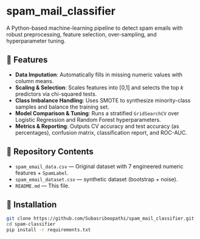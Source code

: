 # spam_mail_classifier

A Python-based machine-learning pipeline to detect spam emails with robust preprocessing, feature selection, over-sampling, and hyperparameter tuning.

## 🚀 Features

- **Data Imputation**: Automatically fills in missing numeric values with column means.  
- **Scaling & Selection**: Scales features into [0,1] and selects the top *k* predictors via chi-squared tests.  
- **Class Imbalance Handling**: Uses SMOTE to synthesize minority-class samples and balance the training set.  
- **Model Comparison & Tuning**: Runs a stratified `GridSearchCV` over Logistic Regression and Random Forest hyperparameters.  
- **Metrics & Reporting**: Outputs CV accuracy and test accuracy (as percentages), confusion matrix, classification report, and ROC-AUC.

## 📂 Repository Contents

- `spam_email_data.csv` — Original dataset with 7 engineered numeric features + `SpamLabel`.  
- `spam_email_dataset.csv` — synthetic dataset (bootstrap + noise).  
- `README.md` — This file.  

## 🔧 Installation

```bash
git clone https://github.com/Subasriboopathi/spam_mail_classifier.git
cd spam-classifier
pip install -r requirements.txt
